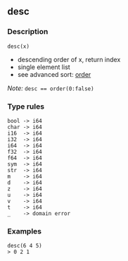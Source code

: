 ## desc

### Description

`desc(x)`

- descending order of x, return index
- single element list
- see advanced sort: [order](order.md)

*Note:* `desc == order(0:false)`

### Type rules

```
bool -> i64
char -> i64
i16  -> i64
i32  -> i64
i64  -> i64
f32  -> i64
f64  -> i64
sym  -> i64
str  -> i64
m    -> i64
d    -> i64
z    -> i64
u    -> i64
v    -> i64
t    -> i64
_    -> domain error
```

### Examples

```
desc(6 4 5)
> 0 2 1
```
